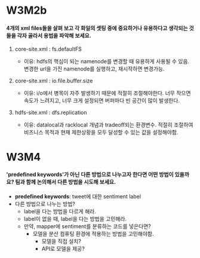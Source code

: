# W3M2b
#### 4개의 xml files들을 살펴 보고 각 화일의 셋팅 중에 중요하거나 유용하다고 생각되는 것들을 각자 골라서 용법을 파악해 보세요. 

1. core-site.xml : fs.defaultFS
    - 이유: hdfs의 핵심이 되는 namenode를 변경할 때 유용하게 사용될 수 있음. 변경한 url을 가진 namenode를 실행하고, 재시작하면 변경가능. 

2. core-site.xml : io.file.buffer.size
    - 이유: i/o에서 병목이 자주 발생하기 때문에 적절히 조절해야한다. 너무 작으면 속도가 느려지고, 너무 크게 설정되면 버퍼마다 빈 공간이 많이 발생한다. 

3. hdfs-site.xml : dfs.replication
    - 이유: datalocal과 racklocal 개념과 tradeoff되는 환경변수. 적절히 조절하여 비즈니스 목적과 현재 제한상황을 모두 달성할 수 있는 값을 설정해야함.

# W3M4
#### 'predefined keywords'가 아닌 다른 방법으로 나누고자 한다면 어떤 방법이 있을까요? 팀과 함께 논의해서 다른 방법을 시도해 보세요.

- **predefined keywords**: tweet에 대한 sentiment label
- 다른 방법으로 나누는 방법?
    - label을 다는 방법을 다르게 해라.
    - label이 없을 때, label을 다는 방법을 고민해라.
    - 만약, mapper에 sentiment를 분류하는 코드를 넣은다면?
        - 모델을 분산 컴퓨팅 환경에 적용하는 방법을 고민해야함.
            - 모델을 직접 설치?
            - API로 모델을 제공?
